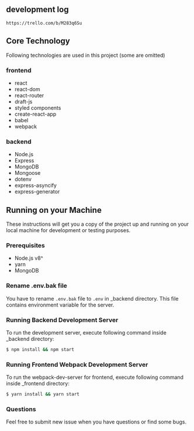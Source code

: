 ## development log
    https://trello.com/b/M283q6Su
    
## Core Technology
Following technologies are used in this project (some are omitted)

### frontend
- react
- react-dom
- react-router
- draft-js
- styled components
- create-react-app
- babel
- webpack

### backend
- Node.js
- Express
- MongoDB
- Mongoose
- dotenv
- express-asyncify
- express-generator

## Running on your Machine

These instructions will get you a copy of the project up and running on your local machine for development or testing purposes.

### Prerequisites
- Node.js v8^
- yarn
- MongoDB

### Rename .env.bak file

You have to rename `.env.bak` file to `.env` in \_backend directory. This file contains environment variable for the server.

### Running Backend Development Server

To run the development server, execute following command inside \_backend directory:

```bash
$ npm install && npm start
```

### Running Frontend Webpack Development Server

To run the webpack-dev-server for frontend, execute following command inside \_frontend directory:

```bash
$ yarn install && yarn start
```

### Questions

Feel free to submit new issue when you have questions or find some bugs.
